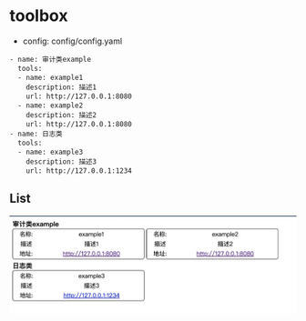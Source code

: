 # toolbox

- config: config/config.yaml
```
- name: 审计类example
  tools:
  - name: example1
    description: 描述1
    url: http://127.0.0.1:8080
  - name: example2
    description: 描述2
    url: http://127.0.0.1:8080
- name: 日志类
  tools:
  - name: example3
    description: 描述3
    url: http://127.0.0.1:1234
```

## List

![image](https://raw.githubusercontent.com/jacoovan/toolbox/main/img/demo-list.png)